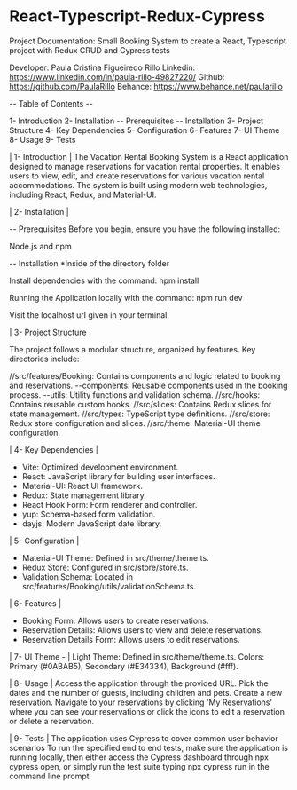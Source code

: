 # React-Typescript-Redux-Cypress
Project Documentation: Small Booking System to create a React, Typescript project with Redux CRUD and Cypress tests

Developer: Paula Cristina Figueiredo Rillo
Linkedin: https://www.linkedin.com/in/paula-rillo-49827220/
Github: https://github.com/PaulaRillo
Behance: https://www.behance.net/paularillo

-- Table of Contents --

1- Introduction 
2- Installation 
  -- Prerequisites
  -- Installation
3- Project Structure 
4- Key Dependencies 
5- Configuration 
6- Features 
7- UI Theme 
8- Usage
9- Tests

| 1- Introduction |
The Vacation Rental Booking System is a React application designed to manage reservations for vacation rental properties. It enables users to view, edit, and create reservations for various vacation rental accommodations. The system is built using modern web technologies, including React, Redux, and Material-UI.

| 2- Installation |

-- Prerequisites
Before you begin, ensure you have the following installed:

Node.js and npm

-- Installation
*Inside of the directory folder

Install dependencies with the command:
npm install

Running the Application locally with the command:
npm run dev

Visit the localhost url given in your terminal

| 3- Project Structure |

The project follows a modular structure, organized by features. Key directories include:

//src/features/Booking: Contains components and logic related to booking and reservations.
  --components: Reusable components used in the booking process.
  --utils: Utility functions and validation schema.
//src/hooks: Contains reusable custom hooks.
//src/slices: Contains Redux slices for state management.
//src/types: TypeScript type definitions.
//src/store: Redux store configuration and slices.
//src/theme: Material-UI theme configuration.


| 4- Key Dependencies |
- Vite: Optimized development environment.
- React: JavaScript library for building user interfaces.
- Material-UI: React UI framework.
- Redux: State management library.
- React Hook Form: Form renderer and controller.
- yup: Schema-based form validation.
- dayjs: Modern JavaScript date library.

| 5- Configuration |
- Material-UI Theme: Defined in src/theme/theme.ts.
- Redux Store: Configured in src/store/store.ts.
- Validation Schema: Located in src/features/Booking/utils/validationSchema.ts.

| 6- Features |
- Booking Form: Allows users to create reservations.
- Reservation Details: Allows users to view and delete reservations.
- Reservation Details Form: Allows users to edit reservations.

| 7- UI Theme - |
Light Theme: Defined in src/theme/theme.ts.
Colors: Primary (#0ABAB5), Secondary (#E34334), Background (#fff).

| 8- Usage | 
Access the application through the provided URL.
Pick the dates and the number of guests, including children and pets.
Create a new reservation.
Navigate to your reservations by clicking 'My Reservations' where you can see your reservations or click the icons to edit a reservation or delete a reservation.

| 9- Tests |
The application uses Cypress to cover common user behavior scenarios
To run the specified end to end tests, make sure the application is running locally, then either access the Cypress dashboard through npx cypress open, or simply run the test suite typing npx cypress run in the command line prompt
